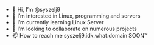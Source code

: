- 👋 Hi, I’m @syszelj9
- 👀 I’m interested in Linux, programming and servers
- 🌱 I’m currently learning Linux Server
- 💞️ I’m looking to collaborate on numerous projects
- 📫 How to reach me syszelj9.idk.what.domain SOON™

<!---
syszelj9/syszelj9 is a ✨ special ✨ repository because its `README.md` (this file) appears on your GitHub profile.
You can click the Preview link to take a look at your changes.
--->
